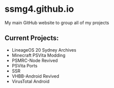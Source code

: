 # ssmg4.github.io
My main GitHub website to group all of my projects

## Current Projects:
- LineageOS 20 Sydney Archives
- Minecraft PSVita Modding
- PSMRC-Node Revived
- PSVita Ports
- SSR
- VHBB-Android Revived
- VirusTotal Android
